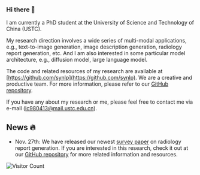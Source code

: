 ### Hi there 👋

I am currently a PhD student at the University of Science and Technology of China (USTC). 

My research direction involves a wide series of multi-modal applications, e.g., text-to-image generation, image description generation, radiology report generation, etc. And I am also interested in some particular model architecture, e.g., diffusion model, large language model.

The code and related resources of my research are available at [https://github.com/synlp](https://github.com/synlp). We are a creative and productive team. For more information, please refer to our [GitHub repository](https://github.com/synlp).

If you have any about my research or me, please feel free to contact me via e-mail (lc980413@mail.ustc.edu.cn).

## News 🔥
- Nov. 27th: We have released our newest [survey paper](https://arxiv.org/abs/2311.14199) on radiology report generation. If you are interested in this research, check it out at our [GitHub repository](https://github.com/synlp/RRG-Review) for more related information and resources.

![Visitor Count](https://profile-counter.glitch.me/alonzoleeeooo/count.svg)
